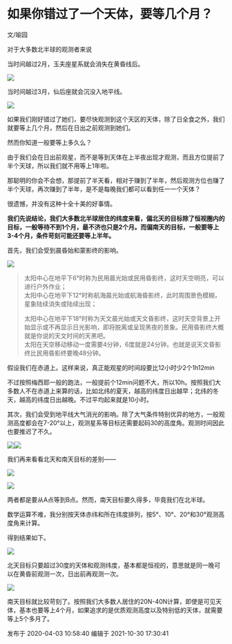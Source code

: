 # 如果你错过了一个天体，要等几个月？

文/喻园

对于大多数北半球的观测者来说

当时间越过2月，玉夫座星系就会消失在黄昏线后。

![](https://pic2.zhimg.com/v2-93d20e2441cbf4784d4cf1daee726d11_720w.png?source=d16d100b)

当时间越过3月，仙后座就会沉没入地平线。

![](https://pic3.zhimg.com/v2-4362cdf0087f926265f56f598d20637a_720w.png?source=d16d100b)

如果我们刚好错过了她们，要尽快观测到这个天区的天体，除了日全食之外，我们就要等上几个月，然后在日出之前观测到她们。

然而你知道一般要等上多久么？

由于我们会在日出前观星，而不是等到天体在上半夜出现才观测，而且方位提前了半个天球，所以我们就不用等上1年啦。

那聪明的你会不会想，那提前了半天看，相对于赚到了半年，然后观测方位也赚了半个天球，再次赚到了半年，是不是每晚我们都可以看到任一一个天体？

很遗憾，并没有这种十全十美的好事情。

  

**我们先说结论，我们大多数北半球居住的纬度来看，偏北天的目标除了恒视圈内的目标，一般等待不到1个月，最不济也只是2个月。而偏南天的目标，一般要等上3-4个月，条件苛刻可能还要等上半年。**

  

首先，我们会受到晨昏始和蒙影终的影响。

![](https://pica.zhimg.com/v2-5dd925af2b809f224e71acd9a9db4532_720w.png?source=d16d100b)

  

> 太阳中心在地平下6°时称为民用晨光始或民用昏影终，这时天空明亮，可以进行户外作业；  
> 太阳中心在地平下12°时称航海晨光始或航海昏影终，此时周围景色模糊，星象陆续消失或陆续出现；  
>
> 太阳中心在地平下18°时称为天文晨光始或天文昏影终，这时天空背景上开始显示或不再显示日光影响，即将脱离或呈现黑夜的景象。民用昏影终大概就是你说的天文时间的天黑吧。  
> 太阳在天空移动移动一度需要4分钟，6度就是24分钟。也就是说天文昏影终比民用昏影终要晚48分钟。

  

假设我们在赤道上。这样来说，真正能观星的时间段要比12小时少2个1h12min

不过按照梅西耶一般的跑法，一般提前个12min问题不大，所以10h。按照我们大多数人不在赤道上来算的话，比如北纬的夏天，越高的纬度日出越早；北纬的冬天，越高的纬度日出越晚。不过平均起来就是10小时。

  

其次，我们会受到地平线大气消光的影响。除了大气条件特别优异的地方，一般观测高度都会在7-20°以上，观测星系等目标还需要起码30的高度角。观测时间因此也要推迟了不久。

![](https://pic2.zhimg.com/v2-ff08aa3a34d826acd540302fe98d59cd_720w.png?source=d16d100b)![](https://pic2.zhimg.com/v2-c3ea70cc3a65b3cb4b44f6e7da1cfc60_720w.png?source=d16d100b)

我们再来看看北天和南天目标的差别——

  

![](https://pic2.zhimg.com/v2-2d48bc53ba76883ddea6592585e1df81_720w.png?source=d16d100b)

  

![](https://pic3.zhimg.com/v2-9d616428926672e05b186ae59a5a77de_720w.png?source=d16d100b)

  

两者都是要从A点等到B点。然而，南天目标要久得多，毕竟我们在北半球。

数学运算不难，我分别按天体赤纬和所在纬度排列，按5°、10°、20°和30°观测高度角来计算。

得到结果如下。

  

![](https://pica.zhimg.com/v2-a30509b508abba7b9d9f854760332e9c_720w.jpg?source=d16d100b)

北天目标只要超过30度的天体和观测纬度，基本都是恒视的，意思就是同一晚可以在黄昏前观测一次，日出前再观测一次。

  

![](https://pic1.zhimg.com/v2-711a7433139e771be142a9ff4ed4206c_720w.jpg?source=d16d100b)

  

南天目标就比较苛刻了。按照我们大多数人居住的20N-40N计算，即使是可见天体，基本也要等上4个月，如果追求的是优质观测高度以及特别低的天体，就需要等上5个多月了。

发布于 2020-04-03 10:58:40 编辑于 2021-10-30 17:30:41

